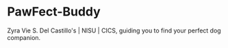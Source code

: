 # PawFect-Buddy
Zyra Vie S. Del Castillo's | NISU | CICS, guiding you to find your perfect dog companion.
